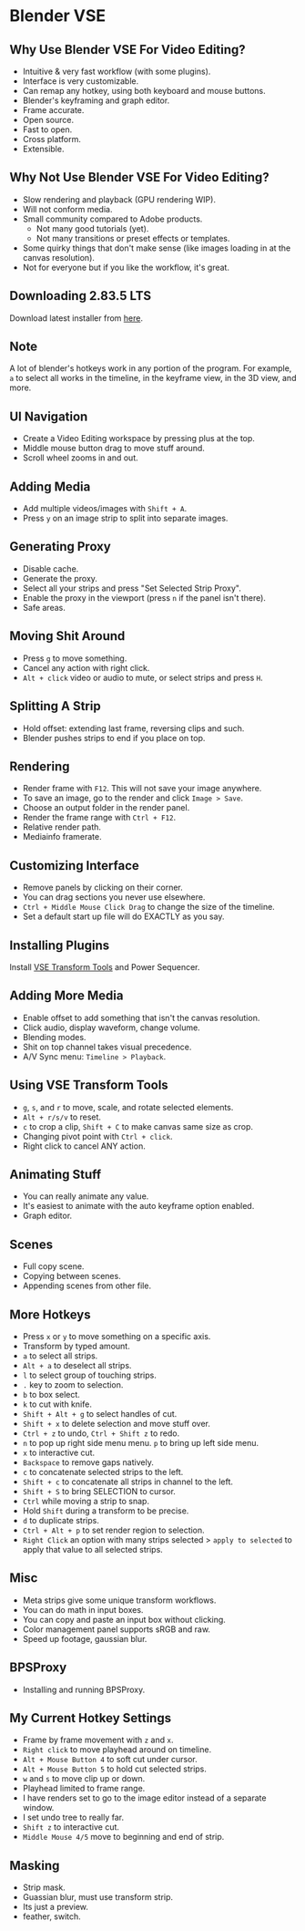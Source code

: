 # Blender VSE

## Why Use Blender VSE For Video Editing?
- Intuitive & very fast workflow (with some plugins).
- Interface is very customizable.
- Can remap any hotkey, using both keyboard and mouse buttons.
- Blender's keyframing and graph editor.
- Frame accurate.
- Open source.
- Fast to open.
- Cross platform.
- Extensible.

## Why Not Use Blender VSE For Video Editing?
- Slow rendering and playback (GPU rendering WIP).
- Will not conform media.
- Small community compared to Adobe products.
	- Not many good tutorials (yet).
	- Not many transitions or preset effects or templates.
- Some quirky things that don't make sense (like images loading in at the canvas resolution).
- Not for everyone but if you like the workflow, it's great.

## Downloading 2.83.5 LTS
Download latest installer from [here](https://www.blender.org/download/lts/).

## Note
A lot of blender's hotkeys work in any portion of the program.
For example, `a` to select all works in the timeline, in the keyframe view, in the 3D view, and more.

## UI Navigation
- Create a Video Editing workspace by pressing plus at the top.
- Middle mouse button drag to move stuff around.
- Scroll wheel zooms in and out.

## Adding Media
- Add multiple videos/images with `Shift + A`.
- Press `y` on an image strip to split into separate images.

## Generating Proxy
- Disable cache.
- Generate the proxy.
- Select all your strips and press "Set Selected Strip Proxy".
- Enable the proxy in the viewport (press `n` if the panel isn't there).
- Safe areas.

## Moving Shit Around
- Press `g` to move something.
- Cancel any action with right click.
- `Alt + click` video or audio to mute, or select strips and press `H`.

## Splitting A Strip
- Hold offset: extending last frame, reversing clips and such.
- Blender pushes strips to end if you place on top.

## Rendering
- Render frame with `F12`. This will not save your image anywhere.
- To save an image, go to the render and click `Image > Save`.
- Choose an output folder in the render panel.
- Render the frame range with `Ctrl + F12`.
- Relative render path.
- Mediainfo framerate.

## Customizing Interface
- Remove panels by clicking on their corner.
- You can drag sections you never use elsewhere.
- `Ctrl + Middle Mouse Click Drag` to change the size of the timeline.
- Set a default start up file will do EXACTLY as you say.

## Installing Plugins
Install [VSE Transform Tools](https://github.com/doakey3/VSE_Transform_Tools/releases) and Power Sequencer.

## Adding More Media
- Enable offset to add something that isn't the canvas resolution.
- Click audio, display waveform, change volume.
- Blending modes.
- Shit on top channel takes visual precedence.
- A/V Sync menu: `Timeline > Playback`.

## Using VSE Transform Tools
- `g`, `s`, and `r` to move, scale, and rotate selected elements.
- `Alt + r/s/v` to reset.
- `c` to crop a clip, `Shift + C` to make canvas same size as crop.
- Changing pivot point with `Ctrl + click`.
- Right click to cancel ANY action.

## Animating Stuff
- You can really animate any value.
- It's easiest to animate with the auto keyframe option enabled.
- Graph editor.

## Scenes
- Full copy scene.
- Copying between scenes.
- Appending scenes from other file.

## More Hotkeys
- Press `x` or `y` to move something on a specific axis.
- Transform by typed amount.
- `a` to select all strips.
- `Alt + a` to deselect all strips.
- `l` to select group of touching strips.
- `.` key to zoom to selection.
- `b` to box select.
- `k` to cut with knife.
- `Shift + Alt + g` to select handles of cut.
- `Shift + x` to delete selection and move stuff over.
- `Ctrl + z` to undo, `Ctrl + Shift z` to redo.
- `n` to pop up right side menu menu. `p` to bring up left side menu.
- `x` to interactive cut.
- `Backspace` to remove gaps natively.
- `c` to concatenate selected strips to the left.
- `Shift + c` to concatenate all strips in channel to the left.
- `Shift + S` to bring SELECTION to cursor.
- `Ctrl` while moving a strip to snap.
- Hold `Shift` during a transform to be precise.
- `d` to duplicate strips.
- `Ctrl + Alt + p` to set render region to selection.
- `Right Click` an option with many strips selected > `apply to selected` to apply that value to all selected strips.

## Misc
- Meta strips give some unique transform workflows.
- You can do math in input boxes.
- You can copy and paste an input box without clicking.
- Color management panel supports sRGB and raw.
- Speed up footage, gaussian blur.

## BPSProxy
- Installing and running BPSProxy.

## My Current Hotkey Settings
- Frame by frame movement with `z` and `x`.
- `Right click` to move playhead around on timeline.
- `Alt + Mouse Button 4` to soft cut under cursor.
- `Alt + Mouse Button 5` to hold cut selected strips.
- `w` and `s` to move clip up or down.
- Playhead limited to frame range.
- I have renders set to go to the image editor instead of a separate window.
- I set undo tree to really far.
- `Shift z` to interactive cut.
- `Middle Mouse 4/5` move to beginning and end of strip.

## Masking
- Strip mask.
- Guassian blur, must use transform strip.
- Its just a preview.
- feather, switch.
